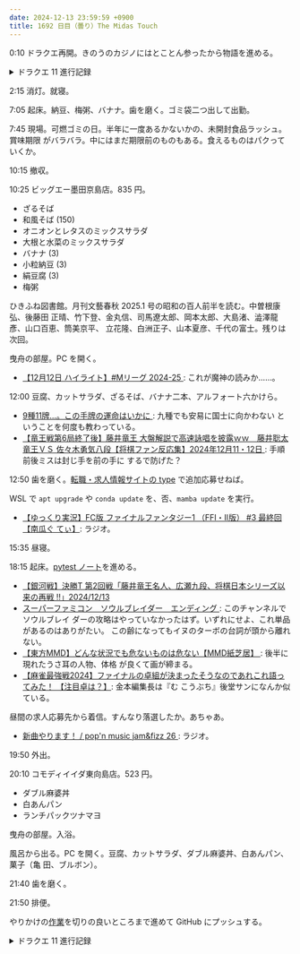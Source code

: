 ```yaml
---
date: 2024-12-13 23:59:59 +0900
title: 1692 日目（曇り）The Midas Touch
---
```


0:10 ドラクエ再開。きのうのカジノにはとことん参ったから物語を進める。

<details><summary>ドラクエ 11 進行記録</summary>
<p>海上探索。残りは北側にあるクレイモラン港に至るワープ。船で接近するとなんとボス戦。
そういえばどこかの街で半魚人がそう言っていた。
それにしてもこんな寂しい海域で一人何をしているのだコイツは。</p>

<p>ジャコラ戦。攻撃が苛烈。ダメージ量が増進する特殊行動持ち。
辛勝。主人公はレベル 50 付近だというのにキツイとは。レッドオーブを奪還。</p>

<p>海域でたまにクラーゴンが現れる。期待どおりザキが効くが、下ごしらえが必要。</p>

<p>クレイモラン城下街に到着。人気がない。
城内で女王に事情聴取。人体が黄金と化す謎の奇病が流行しているらしい。
城外に出るとさっそくモブ老婆が黄金化。そのザマを見て、ここに来て以来様子がずっとおかしいカミュがさらにおかしくなる。
通りすがりの神父がカミュを見て驚く。彼を昔から知っていると言う。改めて教会に行って話を聴くことに。</p>

<p>この後にバイキングの説明、魔物の襲来、カミュの捕縛などがあり、結果的に近場にあるカミュの五年前の住居に移動することになる。
そこで主人公の勇者パワーを発揮して過去のカミュに関する出来事を幻視する。豪華三本立て。</p>

<p>カミュの悲劇的な過去が全て明らかになり、さすがに彼の記憶が回復する。
元凶であると考えられる魔物の本拠地（黄金城）へ乗り込むことにする。近所にある。</p>

<p>◆次回、カミュの贖罪とは…？</p>
</details>

2:15 消灯。就寝。

7:05 起床。納豆、梅粥、バナナ。歯を磨く。ゴミ袋二つ出して出勤。

7:45 現場。可燃ゴミの日。半年に一度あるかないかの、未開封食品ラッシュ。賞味期限
がバラバラ。中にはまだ期限前のものもある。食えるものはパクっていくか。

10:15 撤収。

10:25 ビッグエー墨田京島店。835 円。

* ざるそば
* 和風そば (150)
* オニオンとレタスのミックスサラダ
* 大根と水菜のミックスサラダ
* バナナ (3)
* 小粒納豆 (3)
* 絹豆腐 (3)
* 梅粥

ひきふね図書館。月刊文藝春秋 2025.1 号の昭和の百人前半を読む。中曽根康弘、後藤田
正晴、竹下登、金丸信、司馬遼太郎、岡本太郎、大島渚、澁澤龍彥、山口百恵、筒美京平、
立花隆、白洲正子、山本夏彦、千代の富士。残りは次回。

曳舟の部屋。PC を開く。

* [【12月12日 ハイライト】#Mリーグ 2024-25
  ](https://www.youtube.com/watch?v=ZD7-ZD0LJVM): これが魔神の読みか……。

12:00 豆腐、カットサラダ、ざるそば、バナナ二本、アルフォート六かけら。

* [9種11牌…。この手牌の運命はいかに
  ](https://www.youtube.com/watch?v=N1Jc-7Co8kw): 九種でも安易に国士に向かわない
  ということを何度も教わっている。
* [【竜王戦第6局終了後】藤井竜王 大盤解説で高速詠唱を披露ｗｗ　藤井聡太竜王ＶＳ
  佐々木勇気八段【将棋ファン反応集】2024年12月11・12日
  ](https://www.youtube.com/watch?v=p25lqqSqtRw): 手順前後ミスは封じ手を前の手に
  するで防げた？

12:50 歯を磨く。[転職・求人情報サイトの type](https://type.jp/) で追加応募せねば。

WSL で `apt upgrade` や `conda update` を、否、`mamba update` を実行。

* [【ゆっくり実況】FC版 ファイナルファンタジー1 （FFI・II版） #3 最終回【南瓜ぐ
  てぃ】](https://www.youtube.com/watch?v=QSCW9-_CDqU): ラジオ。

15:35 昼寝。

18:15 起床。[pytest ノート][286]を進める。

* [【銀河戦】決勝T 第2回戦「藤井竜王名人、広瀬九段、将棋日本シリーズ以来の再戦
  !!」2024/12/13](https://www.youtube.com/watch?v=hZchHxA8XPM)
* [スーパーファミコン　ソウルブレイダー　エンディング
  ](https://www.youtube.com/watch?v=-_J5ox9xkko): このチャンネルでソウルブレイ
  ダーの攻略はやっていなかったはず。いずれにせよ、これ単品があるのはありがたい。
  この齢になってもイヌのターボの台詞が頭から離れない。
* [【東方MMD】どんな状況でも危ないものは危ない【MMD紙芝居】
  ](https://www.youtube.com/watch?v=15dI7iLGRBM): 後半に現れたうさ耳の人物、体格
  が良くて画が締まる。
* [【麻雀最強戦2024】ファイナルの卓組が決まったそうなのであれこれ語ってみた！
  【注目卓は？】](https://www.youtube.com/watch?v=WoRekoDDYyo): 金本編集長は『む
  こうぶち』後堂サンになんか似ている。

昼間の求人応募先から着信。すんなり落選したか。あちゃあ。

* [新曲やります！ / pop'n music jam&fizz 26
  ](https://www.youtube.com/watch?v=X70cSWYqCvk): ラジオ。

19:50 外出。

20:10 コモディイイダ東向島店。523 円。

* ダブル麻婆丼
* 白あんパン
* ランチパックツナマヨ

曳舟の部屋。入浴。

風呂から出る。PC を開く。豆腐、カットサラダ、ダブル麻婆丼、白あんパン、菓子（亀
田、ブルボン）。

21:40 歯を磨く。

21:50 排便。

やりかけの[作業][286]を切りの良いところまで進めて GitHub にプッシュする。

<details><summary>ドラクエ 11 進行記録</summary>
<p>再開後のウォーミングアップとして、冒険の書巡りをしたり、鍛冶をやったり、カミュがいるのでデルカダール城の探索をやり直したりする。
デルカダール城もよくわからないお宝判定がかなり残っている。またイベントが置きて再訪する場所ではないと思うが……。</p>

<p>黄金城イベントに戻る。城内はダンジョンだ。
スロットマシーンに擬態した新たなトラップモンスターなども新登場するが、目玉はゴールドマン騎乗。
左 <kbd>Shift</kbd> で鉄拳を地面に叩きつけ周囲のザコを吹き飛ばす。これは豪快。</p>

<p>ボスの間に行くと、玉座にはカミュの妹、マヤが鎮座している。
この辺りは一連の流れを全然知らなかったので特に楽しめた。突拍子ではないのが良い。
魔物に変身してからボス戦。パワー系だが、他の敵ではあり得ない変わった技を使ってくる。
黄金化ももちろんある。覚えたてのアストロンで対抗してみるか？</p>

<p>最後に謎の首飾りの呪いが解けてイベント終了。
こちらのパーティーはレベル 50 を超えているメンバーが複数出てきた。</p>
</details>

[286]: <https://github.com/showa-yojyo/notebook/issues/286>

